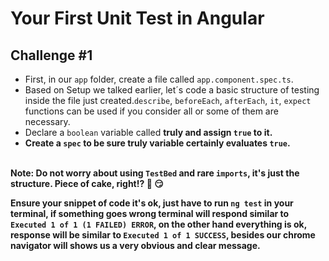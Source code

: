 # Your First Unit Test in Angular

## Challenge #1
- First, in our `app` folder, create a file called `app.component.spec.ts`.
- Based on Setup we talked earlier, let´s code a basic structure of testing inside the file just created.`describe`, `beforeEach`, `afterEach`, `it`, `expect` functions can be used if you consider all or some of them are necessary.
- Declare a `boolean` variable called <b>truly<b> and assign `true` to it.
- Create a `spec` to be sure <b>truly<b> variable certainly evaluates `true`.

<br><b>Note: </b> Do not worry about using `TestBed` and rare `imports`, it's just the structure. Piece of cake, right!? :cake: :smirk:

Ensure your snippet of code it's ok, just have to run `ng test` in your terminal, if something goes wrong terminal will respond similar to  `Executed 1 of 1 (1 FAILED) ERROR`, on the other hand everything is ok, response will be similar to  `Executed 1 of 1 SUCCESS`, besides our chrome navigator will shows us a very obvious and clear message.